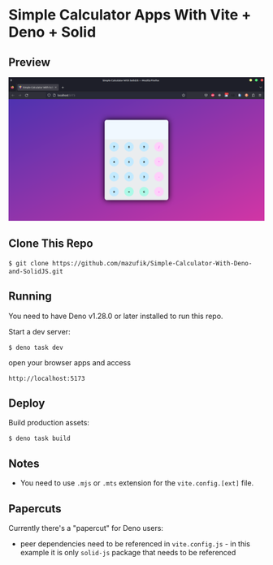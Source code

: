 # Simple Calculator Apps With Vite + Deno + Solid

## Preview

![alt text](Screenshot.png 'Display Simple Calculator Apps')

## Clone This Repo

```
$ git clone https://github.com/mazufik/Simple-Calculator-With-Deno-and-SolidJS.git
```

## Running

You need to have Deno v1.28.0 or later installed to run this repo.

Start a dev server:

```
$ deno task dev
```

open your browser apps and access

```
http://localhost:5173
```

## Deploy

Build production assets:

```
$ deno task build
```

## Notes

- You need to use `.mjs` or `.mts` extension for the `vite.config.[ext]` file.

## Papercuts

Currently there's a "papercut" for Deno users:

- peer dependencies need to be referenced in `vite.config.js` - in this example
  it is only `solid-js` package that needs to be referenced

